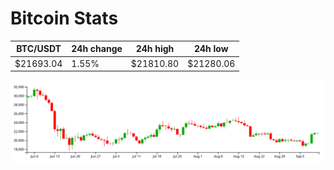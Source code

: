 # Bitcoin Stats

BTC/USDT|24h change|24h high|24h low|
|---|---|---|---|
|$21693.04|1.55%|$21810.80|$21280.06|

<img src="./chart.svg">
